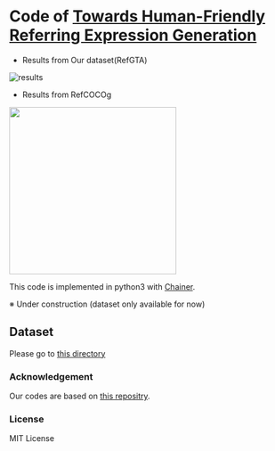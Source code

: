 # Code of [Towards Human-Friendly Referring Expression Generation](https://arxiv.org/abs/1811.12104)
- Results	from Our dataset(RefGTA)

![results](https://raw.githubusercontent.com/mikittt/Human_Friendly_REG/master/demo/fig1.png)

- Results	from RefCOCOg

<img src="https://raw.githubusercontent.com/mikittt/Human_Friendly_REG/master/demo/fig2.png" width="300">

This code is implemented in python3 with [Chainer](https://github.com/chainer/chainer).

※ Under construction (dataset only available for now)

## Dataset

Please go to [this directory](https://github.com/mikittt/Human_Friendly_REG/tree/master/pyutils/refer2/)

### Acknowledgement
Our codes are based on [this repositry](https://github.com/lichengunc/speaker_listener_reinforcer).

### License
MIT License